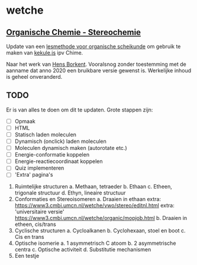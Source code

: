 # wetche

## [Organische Chemie - Stereochemie](https://kooi.github.io/wetche/stereo_kekulejs/index.html)

Update van een [lesmethode voor organische scheikunde](https://www3.cmbi.umcn.nl/wetche/vwo/stereo/) om gebruik te maken van [kekule.js](http://partridgejiang.github.io/Kekule.js/demos/index.html) ipv Chime.

Naar het werk van [Hens Borkent](mailto:borkent@cmbi.kun.nl). Vooralsnog zonder toestemming met de aanname dat anno 2020 een bruikbare versie gewenst is. Werkelijke inhoud is geheel onveranderd.

## TODO

Er is van alles te doen om dit te updaten. Grote stappen zijn:
  - [ ] Opmaak
  - [ ] HTML
  - [ ] Statisch laden moleculen
  - [ ] Dynamisch (onclick) laden moleculen
  - [ ] Moleculen dynamisch maken (autorotate etc.)
  - [ ] Energie-conformatie koppelen
  - [ ] Energie-reactiecoordinaat koppelen
  - [ ] Quiz implementeren 
  - [ ] 'Extra' pagina's

  1. Ruimtelijke structuren
    a. Methaan, tetraeder
    b. Ethaan
    c. Etheen, trigonale structuur
    d. Ethyn, lineaire structuur
  2. Conformaties en Stereoisomeren
    a. Draaien in ethaan
       extra: https://www3.cmbi.umcn.nl/wetche/vwo/stereo/editnl.html
       extra: 'universitaire versie' https://www3.cmbi.umcn.nl/wetche/organic/mopjob.html
    b. Draaien in etheen, cis/trans
  3. Cyclische structuren
    a. Cycloalkanen
    b. Cyclohexaan, stoel en boot
    c. Cis en trans
  4. Optische isomerie
    a. 1 asymmetrisch C atoom
    b. 2 asymmetrische centra
    c. Optische activiteit
    d. Substitutie mechanismen
  5. Een testje
